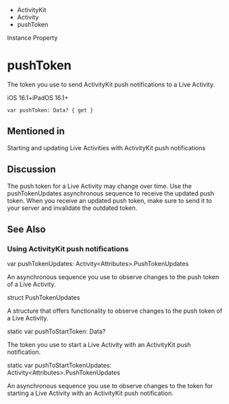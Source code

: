 

- ActivityKit
- Activity
-  pushToken 

Instance Property

# pushToken

The token you use to send ActivityKit push notifications to a Live Activity.

iOS 16.1+iPadOS 16.1+

``` source
var pushToken: Data? { get }
```

## Mentioned in 

Starting and updating Live Activities with ActivityKit push notifications

## Discussion

The push token for a Live Activity may change over time. Use the pushTokenUpdates asynchronous sequence to receive the updated push token. When you receive an updated push token, make sure to send it to your server and invalidate the outdated token.

## See Also

### Using ActivityKit push notifications

var pushTokenUpdates: Activity&lt;Attributes>.PushTokenUpdates

An asynchronous sequence you use to observe changes to the push token of a Live Activity.

struct PushTokenUpdates

A structure that offers functionality to observe changes to the push token of a Live Activity.

static var pushToStartToken: Data?

The token you use to start a Live Activity with an ActivityKit push notification.

static var pushToStartTokenUpdates: Activity&lt;Attributes>.PushTokenUpdates

An asynchronous sequence you use to observe changes to the token for starting a Live Activity with an ActivityKit push notification.

